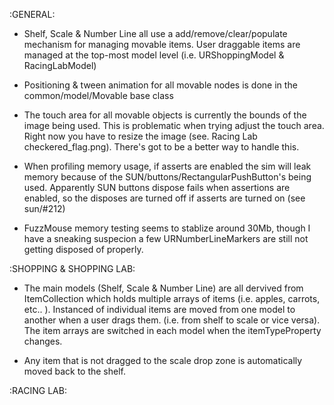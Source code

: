 
:GENERAL:

- Shelf, Scale & Number Line all use a add/remove/clear/populate mechanism for managing movable items. User draggable
items are managed at the top-most model level (i.e. URShoppingModel & RacingLabModel)

- Positioning & tween animation for all movable nodes is done in the common/model/Movable base class

- The touch area for all movable objects is currently the bounds of the image being used. This is problematic when trying
adjust the touch area. Right now you have to resize the image (see. Racing Lab checkered_flag.png).
There's got to be a better way to handle this.

- When profiling memory usage, if asserts are enabled the sim will leak memory because of the
SUN/buttons/RectangularPushButton's being used. Apparently SUN buttons dispose fails when assertions are enabled, so the
disposes are turned off if asserts are turned on (see sun/#212)

- FuzzMouse memory testing seems to stablize around 30Mb, though I have a sneaking suspecion a few URNumberLineMarkers are
still not getting disposed of properly.

:SHOPPING & SHOPPING LAB:

- The main models (Shelf, Scale & Number Line) are all dervived from ItemCollection which holds multiple arrays of items
(i.e. apples, carrots, etc.. ). Instanced of individual items are moved from one model to another when a user drags them.
(i.e. from shelf to scale or vice versa). The item arrays are switched in each model when the itemTypeProperty changes.

- Any item that is not dragged to the scale drop zone is automatically moved back to the shelf.

:RACING LAB:

